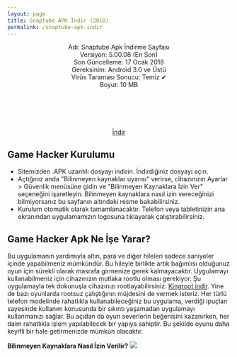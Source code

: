 ```yaml
---
layout: page
title: Snaptube APK İndir (2018)
permalink: /snaptube-apk-indir
---
```


<script async src="//pagead2.googlesyndication.com/pagead/js/adsbygoogle.js"></script>
<!-- KingBaglanti -->
<ins class="adsbygoogle"
     style="display:block"
     data-ad-client="ca-pub-7942429830883405"
     data-ad-slot="4590880399"
     data-ad-format="link"></ins>
<script>
(adsbygoogle = window.adsbygoogle || []).push({});
</script>
<center>
Adı: Snaptube Apk İndirme Sayfası<br />
Versiyon: 5.00.08 (En Son)<br />
Son Güncelleme: 17 Ocak 2018<br />
Gereksinim: Android 3.0 ve Üstü<br />
Virüs Taraması Sonucu: Temiz ✔<br />
Boyut: 10 MB<br />
<center>
<script async="" src="//pagead2.googlesyndication.com/pagead/js/adsbygoogle.js"></script>
<!-- 200 90 -->
<ins class="adsbygoogle" data-ad-client="ca-pub-7942429830883405" data-ad-slot="4977168797" style="display: inline-block; height: 90px; width: 200px;"></ins>
<script>
(adsbygoogle = window.adsbygoogle || []).push({});
</script>
</center>
<a rel="nofollow" href="https://dw.uptodown.com/dwn/UegyW_3RjRS2jeoxzLqOTVsS3qdc95-gEw3De1kbQR_Khqn58seF5UaIee9-rJaNIm-v1BvouE9YzCX8RlEErGv6t9yXlRpjsfT83TQZloVn_NO3V9Sa-v0Y447e07vu/h6KkmBCtKU1oS2Jbv7hvjPsMQk4a_j1_b6KK9Tl5xo5ogW_D5ul8bcKg1XwLjyujom3oPdGA6_oSCXxKqqFcA8oi3NoEiJUDN7pH-JEbhK812CybvW9T_o_fOZOZY1rc/NTXDFqnnLGd0DMk-YXO6TlcaLcehMsNv1wm3-K2T6ixBUiU58ZZ4q92zJUoj4NzA980Ef4A18Kd6ieNs45yeL9xwIehNqftUP-_5m5aMwL68HPdhZ0KNi_SZ7chN_x_h/Gw0N9hcFtIhCvtRe3AiM4SsTqJdDcw_hMfv2462yDm4=/" target="_blank">İndir</a>
<script async src="//pagead2.googlesyndication.com/pagead/js/adsbygoogle.js"></script>
<!-- Esneking -->
<ins class="adsbygoogle"
     style="display:block"
     data-ad-client="ca-pub-7942429830883405"
     data-ad-slot="4659442398"
     data-ad-format="auto"></ins>
<script>
(adsbygoogle = window.adsbygoogle || []).push({});
</script>
</center>
<h2>Game Hacker Kurulumu</h2>
<ul><li>Sitemizden .APK uzantılı dosyayı indirin. İndirdiğiniz dosyayı açın.</li>
<li>Açtığınız anda "Bilinmeyen kaynaklar uyarısı" verirse, cihazınızın Ayarlar > Güvenlik menüsüne gidin ve "Bilinmeyen Kaynaklara İzin Ver" seçeneğini işaretleyin. Bilinmeyen kaynaklara nasıl izin vereceğinizi bilmiyorsanız bu sayfanın altındaki resme bakabilirsiniz.</li>
<li>Kurulum otomatik olarak tamamlanacaktır. Telefon veya tabletinizin ana ekranından uygulamamızın logosuna tıklayarak çalıştırabilirsiniz.</li></ul>
<script async src="//pagead2.googlesyndication.com/pagead/js/adsbygoogle.js"></script>
<!-- KingBaglanti -->
<ins class="adsbygoogle"
     style="display:block"
     data-ad-client="ca-pub-7942429830883405"
     data-ad-slot="4590880399"
     data-ad-format="link"></ins>
<script>
(adsbygoogle = window.adsbygoogle || []).push({});
</script>
<h2>Game Hacker Apk Ne İşe Yarar?</h2>
Bu uygulamanın yardımıyla altın, para ve diğer hileleri sadece saniyeler içinde yapabilmeniz mümkündür. Bu hileyle birlikte artık bağımlısı olduğunuz oyun için sürekli olarak masrafa girmenize gerek kalmayacaktır. Uygulamayı kullanabilmeniz için cihazınızın mutlaka rootlu olması gerekiyor. Şu uygulamayla tek dokunuşla cihazınızı rootlayabilirsiniz: <a target="_blank" href="http://www.kingrootindir.com">Kingroot indir</a>. Yine de bazı oyunlarda rootsuz çalıştığının müjdesini de vermek isteriz. Her türlü telefon modelinde rahatlıkla kullanabileceğiniz bu uygulama, verdiği ipuçları sayesinde kullanım konusunda bir sıkıntı yaşamadan uygulamayı kullanmanızı sağlar. Bu açıdan da oyun severlerin beğenisini kazanırken, her daim rahatlıkla işlem yapılabilecek bir yapıya sahiptir. Bu şekilde oyunu daha keyifli bir hale getirmenizde mümkün olacaktır.

<strong>Bilinmeyen Kaynaklara Nasıl İzin Verilir?</strong>
<img src="https://www.snaptubeindir.com/snaptube.jpg">
